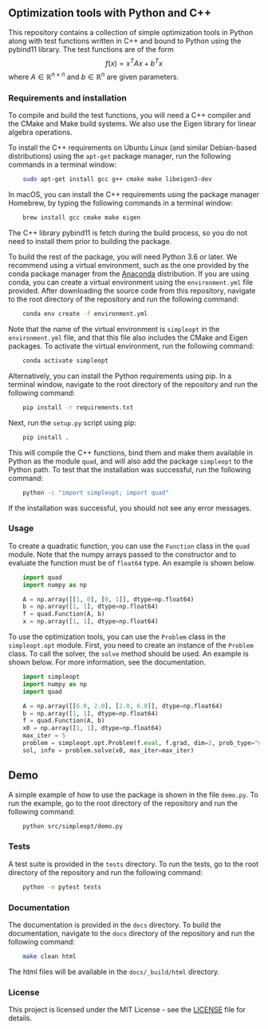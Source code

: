 ## Optimization tools with Python and C++

This repository contains a collection of simple optimization tools in Python along with test functions written in C++ 
and bound to Python using the pybind11 library. The test functions
are of the form 
 $$f(x) = x^{T} A x + b^{T} x$$
where $A\in \mathbb{R}^{n \times n}$ and $b\in \mathbb{R}^{n}$ are given parameters.  


### Requirements and installation

To compile and build the test functions, you will need
a C++ compiler and the CMake and Make build systems. We also use 
the Eigen library for linear algebra operations.

To install the C++ requirements on Ubuntu Linux (and similar Debian-based distributions)
using the ```apt-get``` package manager, run the following commands in a terminal window:

```bash
    sudo apt-get install gcc g++ cmake make libeigen3-dev
   ```

In macOS, you can install the C++ requirements using the package manager
Homebrew, by typing the following commands in a terminal window:

```bash
    brew install gcc cmake make eigen
   ```

The C++ library pybind11 is fetch during the build process,
so you do not need to install them prior to building the package. 

To build the rest of the package, you will need Python 3.6 or later. We recommend using a virtual environment,
such as the one provided by the conda package manager from the [Anaconda]((https://www.anaconda.com/distribution/)) 
distribution. If you are using conda, you can create a virtual environment using the `environment.yml` file provided.
After downloading the source code from this repository, navigate to the root directory of the repository
and run the following command:

```bash
    conda env create -f environment.yml
   ```

Note that the name of the virtual environment is `simpleopt` in the `environment.yml` file, and that this file
also includes the CMake and Eigen packages. To activate the virtual environment, run the following command:

```bash
    conda activate simpleopt
   ```

Alternatively, you can install the Python requirements using pip. In a terminal window, navigate to the root directory
of the repository and run the following command:

``` bash
    pip install -r requirements.txt
   ```

Next, run the `setup.py` script using pip:

```bash
    pip install .
```

This will compile the C++ functions, bind them and make them available in Python as the module `quad`, and will also 
add the package `simpleopt` to the Python path. To test that the installation was successful, run the following
command:

```bash
    python -c "import simpleopt; import quad"
   ```
If the installation was successful, you should not see any error messages.
### Usage

To create a quadratic function, you can use the `Function` class in the `quad` module.
Note that the numpy arrays passed to the constructor and to evaluate the function must be of `float64` type.
An example is shown below.

```python
    import quad
    import numpy as np

    A = np.array([[1, 0], [0, 1]], dtype=np.float64)
    b = np.array([1, 1], dtype=np.float64)
    f = quad.Function(A, b)
    x = np.array([1, 1], dtype=np.float64)
   ```

To use the optimization tools, you can use the `Problem` class in the `simpleopt.opt` module. First, you need to create
an instance of the `Problem` class. To call the solver, the `solve` method should be used. An example is shown below.
For more information, see the documentation.

```python
    import simpleopt
    import numpy as np
    import quad

    A = np.array([[6.0, 2.0], [2.0, 6.0]], dtype=np.float64)
    b = np.array([1, 1], dtype=np.float64)
    f = quad.Function(A, b)
    x0 = np.array([1, 1], dtype=np.float64)
    max_iter = 5
    problem = simpleopt.opt.Problem(f.eval, f.grad, dim=2, prob_type="min", method='sd')
    sol, info = problem.solve(x0, max_iter=max_iter)
   ```

## Demo
A simple example of how to use the package is shown in the file `demo.py`. To run the example, go to the root directory
of the repository and run the following command:

```bash
    python src/simpleopt/demo.py
   ```

### Tests
A test suite is provided in the `tests` directory. To run the tests, go to the root directory of the repository and run
the following command:

```bash
    python -m pytest tests
   ```

### Documentation
The documentation is provided in the `docs` directory. To build the documentation, navigate to the
``docs`` directory of the repository and run the following command:

```bash
    make clean html
   ```

The html files will be available in the ``docs/_build/html`` directory.

### License

This project is licensed under the MIT License - see the [LICENSE](LICENSE) file for details.